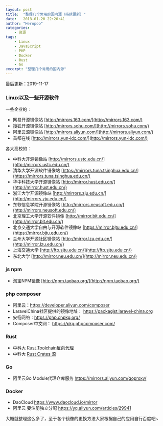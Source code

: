 ```yaml
---
layout: post
title:  "整理几个常用的国内源（持续更新）"
date:   2018-01-20 22:20:41
author: "Heropoo"
categories: 
    - 资源
tags:
    - Linux
    - JavaScript
    - PHP
    - Docker
    - Rust
    - Go
excerpt: "整理几个常用的国内源"
---
```


最后更新：2019-11-17

### Linux以及一些开源软件

一些企业的：
* 网易开源镜像站 [http://mirrors.163.com/](http://mirrors.163.com/)
* 搜狐开源镜像站 [http://mirrors.sohu.com/](http://mirrors.sohu.com/)
* 阿里云源镜像站 [http://mirrors.aliyun.com/](http://mirrors.aliyun.com/)
* 首都在线 [http://mirrors.yun-idc.com/](http://mirrors.yun-idc.com/)

各大高校的：
* 中科大开源镜像站 [http://mirrors.ustc.edu.cn/](http://mirrors.ustc.edu.cn/)
* 清华大学开源软件镜像站 [https://mirrors.tuna.tsinghua.edu.cn/](https://mirrors.tuna.tsinghua.edu.cn/)
* 华中科技大学开源镜像站 [http://mirror.hust.edu.cn/](http://mirror.hust.edu.cn/)
* 浙江大学开源镜像站 [http://mirrors.zju.edu.cn/](http://mirrors.zju.edu.cn/)
* 东软信息学院开源镜像站 [http://mirrors.neusoft.edu.cn/](http://mirrors.neusoft.edu.cn/)
* 北京理工大学开源软件镜像 [http://mirror.bit.edu.cn/](http://mirror.bit.edu.cn/)
* 北京交通大学自由与开源软件镜像站 [https://mirror.bjtu.edu.cn/](https://mirror.bjtu.edu.cn/)
* 兰州大学开源社区镜像站 [http://mirror.lzu.edu.cn/](http://mirror.lzu.edu.cn/)
* 上海交通大学 [http://ftp.sjtu.edu.cn/](http://ftp.sjtu.edu.cn/)
* 东北大学 [http://mirror.neu.edu.cn/](http://mirror.neu.edu.cn/)

### js npm
* 淘宝NPM镜像 [http://npm.taobao.org/](http://npm.taobao.org/)

### php composer
* 阿里云：https://developer.aliyun.com/composer
* LaravelChina社区提供的镜像地址： https://packagist.laravel-china.org
* 安畅网络：https://php.cnpkg.org/
* Composer中文网： https://pkg.phpcomposer.com/

### Rust
* 中科大 [Rust Toolchain反向代理](http://mirrors.ustc.edu.cn/help/rust-static.html)
* 中科大 [Rust Crates 源](http://mirrors.ustc.edu.cn/help/crates.io-index.html)

### Go
* 阿里云Go Module代理仓库服务 https://mirrors.aliyun.com/goproxy/

### Docker
* DaoCloud https://www.daocloud.io/mirror
* 阿里云 要注册独立分配 https://yq.aliyun.com/articles/29941

大概就整理这么多了，至于各个镜像的更换方法大家根据自己的应用自行百度吧~